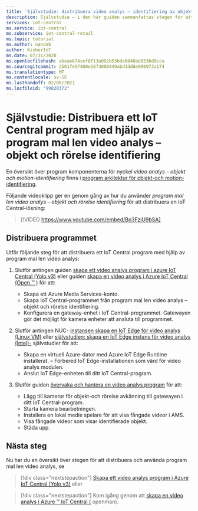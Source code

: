```yaml
---
title: 'Självstudie: distribuera video analys – identifiering av objekt och rörelse i Azure IoT Central program mal len'
description: Självstudie – i den här guiden sammanfattas stegen för att distribuera ett Azure IoT Central-program med hjälp av program mal len video analys – objekt och rörelse identifiering.
services: iot-central
ms.service: iot-central
ms.subservice: iot-central-retail
ms.topic: tutorial
ms.author: nandab
author: KishorIoT
ms.date: 07/31/2020
ms.openlocfilehash: abeae674cef8f13a092b53bde6040ad853bd0cca
ms.sourcegitcommit: 2501fe97400e16f4008449abd1dd6e000973a174
ms.translationtype: MT
ms.contentlocale: sv-SE
ms.lasthandoff: 02/08/2021
ms.locfileid: "99820372"
---
```

# <a name="tutorial-how-to-deploy-an-iot-central-application-using-the-video-analytics---object-and-motion-detection-application-template"></a>Självstudie: Distribuera ett IoT Central program med hjälp av program mal len video analys – objekt och rörelse identifiering

En översikt över program komponenterna för nyckel *video analys – objekt och motion-identifiering* finns i [program arkitektur för objekt-och motion-identifiering](architecture-video-analytics.md).

Följande videoklipp ger en genom gång av hur du använder _program mal len video analys – objekt och rörelse identifiering_ för att distribuera en IoT Central-lösning:

> [!VIDEO https://www.youtube.com/embed/Bo3FziU9bSA]

## <a name="deploy-the-application"></a>Distribuera programmet

Utför följande steg för att distribuera ett IoT Central program med hjälp av program mal len video analys:

1. Slutför antingen guiden [skapa ett video analys program i azure IoT Central (Yolo v3)](tutorial-video-analytics-create-app-yolo-v3.md) eller guiden [skapa en video analys i Azure IoT Central (Open &trade; )](tutorial-video-analytics-create-app-openvino.md) för att:
    - Skapa ett Azure Media Services-konto.
    - Skapa IoT Central-programmet från program mal len video analys – objekt och rörelse identifiering.
    - Konfigurera en gateway-enhet i IoT Central-programmet. Gatewayen gör det möjligt för kamera enheter att ansluta till programmet.

1. Slutför antingen NUC- [instansen skapa en IoT Edge för video analys (Linux VM)](tutorial-video-analytics-iot-edge-vm.md) eller [självstudien: skapa en IoT Edge instans för video analys (Intel)-](tutorial-video-analytics-iot-edge-nuc.md) självstudier för att:
    - Skapa en virtuell Azure-dator med Azure IoT Edge Runtime installerat. – Förbered IoT Edge-installationen som värd för video analys modulen.
    - Anslut IoT Edge-enheten till ditt IoT Central-program.

1. Slutför guiden [övervaka och hantera en video analys program](tutorial-video-analytics-manage.md) för att:
    - Lägg till kameror för objekt-och rörelse avkänning till gatewayen i ditt IoT Central-program.
    - Starta kamera bearbetningen.
    - Installera en lokal medie spelare för att visa fångade videor i AMS.
    - Visa fångade videor som visar identifierade objekt.
    - Städa upp.

## <a name="next-steps"></a>Nästa steg

Nu har du en översikt över stegen för att distribuera och använda program mal len video analys, se

> [!div class="nextstepaction"]
> [Skapa ett video analys program i Azure IoT Central (Yolo v3)](tutorial-video-analytics-create-app-yolo-v3.md) eller

> [!div class="nextstepaction"]
> Kom igång genom att [skapa en video analys i Azure &trade; IoT Central (](tutorial-video-analytics-create-app-openvino.md) openman).

